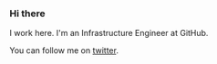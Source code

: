 ### Hi there 
I work here. I'm an Infrastructure Engineer at GitHub.

You can follow me on [twitter](http://a.rashiq.me/l/twitter).

<img src="https://a.rashiq.me/gh.png" width="0px" height="0px" style="display:none;"/>
